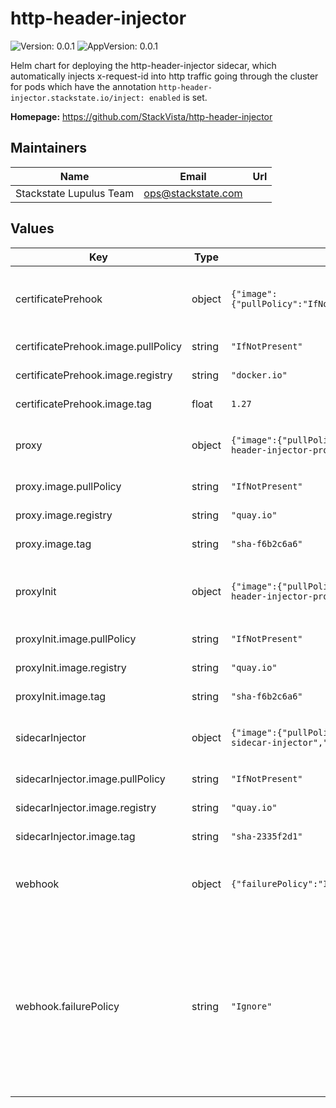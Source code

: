 # http-header-injector

![Version: 0.0.1](https://img.shields.io/badge/Version-0.0.1-informational?style=flat-square) ![AppVersion: 0.0.1](https://img.shields.io/badge/AppVersion-0.0.1-informational?style=flat-square)

Helm chart for deploying the http-header-injector sidecar, which automatically injects x-request-id into http traffic
going through the cluster for pods which have the annotation `http-header-injector.stackstate.io/inject: enabled` is set.

**Homepage:** <https://github.com/StackVista/http-header-injector>

## Maintainers

| Name | Email | Url |
| ---- | ------ | --- |
| Stackstate Lupulus Team | <ops@stackstate.com> |  |

## Values

| Key | Type | Default | Description |
|-----|------|---------|-------------|
| certificatePrehook | object | `{"image":{"pullPolicy":"IfNotPresent","registry":"docker.io","repository":"bitname/kubectl","tag":1.27}}` | Helm prehook to setup/remove a certificate for the sidecarInjector mutationwebhook |
| certificatePrehook.image.pullPolicy | string | `"IfNotPresent"` | Policy when pulling an image |
| certificatePrehook.image.registry | string | `"docker.io"` | Registry for the docker image. |
| certificatePrehook.image.tag | float | `1.27` | The tag for the docker image |
| proxy | object | `{"image":{"pullPolicy":"IfNotPresent","registry":"quay.io","repository":"stackstate/http-header-injector-proxy","tag":"sha-f6b2c6a6"}}` | Proxy being injected into pods for rewriting http headers |
| proxy.image.pullPolicy | string | `"IfNotPresent"` | Policy when pulling an image |
| proxy.image.registry | string | `"quay.io"` | Registry for the docker image |
| proxy.image.tag | string | `"sha-f6b2c6a6"` | The tag for the docker image |
| proxyInit | object | `{"image":{"pullPolicy":"IfNotPresent","registry":"quay.io","repository":"stackstate/http-header-injector-proxy-init","tag":"sha-f6b2c6a6"}}` | InitContainer within pod which redirects traffic to the proxy container. |
| proxyInit.image.pullPolicy | string | `"IfNotPresent"` | Policy when pulling an image |
| proxyInit.image.registry | string | `"quay.io"` | Registry for the docker image |
| proxyInit.image.tag | string | `"sha-f6b2c6a6"` | The tag for the docker image |
| sidecarInjector | object | `{"image":{"pullPolicy":"IfNotPresent","registry":"quay.io","repository":"stackstate/generic-sidecar-injector","tag":"sha-2335f2d1"}}` | Service for injecting the proxy sidecar into pods |
| sidecarInjector.image.pullPolicy | string | `"IfNotPresent"` | Policy when pulling an image |
| sidecarInjector.image.registry | string | `"quay.io"` | Registry for the docker image. |
| sidecarInjector.image.tag | string | `"sha-2335f2d1"` | The tag for the docker image |
| webhook | object | `{"failurePolicy":"Ignore"}` | MutationWebhook that will be installed to inject a sidecar into pods |
| webhook.failurePolicy | string | `"Ignore"` | How should the webhook fail? Best is to use Ignore, because there is a brief moment at initialization when the hook s there but the service not. Also, putting this to fail can cause the control plane be unresponsive. |

